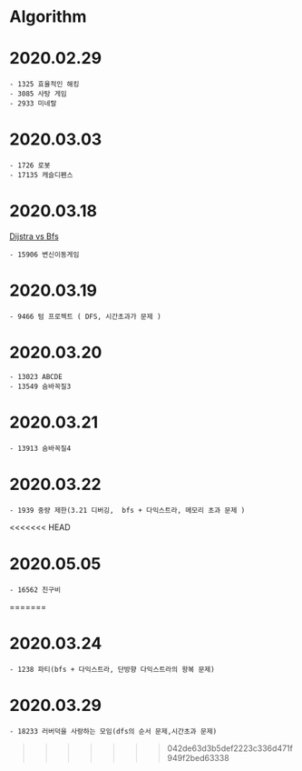 # Algorithm

# 2020.02.29
	- 1325 효율적인 해킹
	- 3085 사탕 게임
	- 2933 미네랄

# 2020.03.03
	- 1726 로봇
	- 17135 캐슬디펜스

# 2020.03.18 

 [Dijstra vs Bfs](./Dijkstra.md)
	
	- 15906 변신이동게임

# 2020.03.19
	- 9466 텀 프로젝트 ( DFS, 시간초과가 문제 )

# 2020.03.20
	- 13023 ABCDE
	- 13549 숨바꼭질3

# 2020.03.21
	- 13913 숨바꼭질4

# 2020.03.22
	- 1939 중량 제한(3.21 디버깅,  bfs + 다익스트라, 메모리 초과 문제 )

<<<<<<< HEAD
# 2020.05.05
	- 16562 친구비

=======
# 2020.03.24
	- 1238 파티(bfs + 다익스트라, 단방향 다익스트라의 왕복 문제)

# 2020.03.29
	- 18233 러버덕을 사랑하는 모임(dfs의 순서 문제,시간초과 문제)
	
>>>>>>> 042de63d3b5def2223c336d471f949f2bed63338

